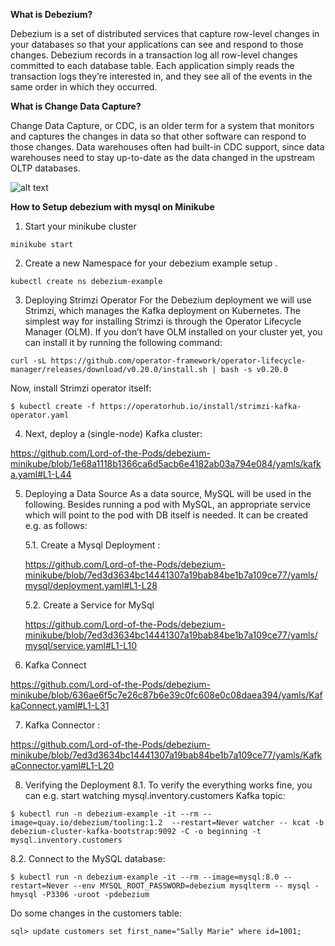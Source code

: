 **What is Debezium?**

Debezium is a set of distributed services that capture row-level changes in your databases so that your applications can see and respond to those changes. Debezium records in a transaction log all row-level changes committed to each database table. Each application simply reads the transaction logs they’re interested in, and they see all of the events in the same order in which they occurred.

**What is Change Data Capture?**

Change Data Capture, or CDC, is an older term for a system that monitors and captures the changes in data so that other software can respond to those changes. Data warehouses often had built-in CDC support, since data warehouses need to stay up-to-date as the data changed in the upstream OLTP databases.

![alt text]([https://github.com/Lord-of-the-Pods/debezium-minikube/blob/main/images/debezium-architecture.png](https://github.com/Lord-of-the-Pods/debezium-minikube/blob/fb52c1de8eac288c5cd51da56f0da0d1de3afc93/images/debezium-architecture.png)?raw=true)

**How to Setup debezium with mysql on Minikube**

1. Start your minikube cluster

```
minikube start
```

2. Create a new Namespace for your debezium example setup .

```
kubectl create ns debezium-example
```

3. Deploying Strimzi Operator
   For the Debezium deployment we will use Strimzi, which manages the Kafka deployment on Kubernetes.
   The simplest way for installing Strimzi is through the Operator Lifecycle Manager (OLM). 
   If you don’t have OLM installed on your cluster yet, you can install it by running the following command: 

```  
curl -sL https://github.com/operator-framework/operator-lifecycle-manager/releases/download/v0.20.0/install.sh | bash -s v0.20.0
```

   Now, install Strimzi operator itself:

```
$ kubectl create -f https://operatorhub.io/install/strimzi-kafka-operator.yaml
```

4. Next, deploy a (single-node) Kafka cluster:
  
https://github.com/Lord-of-the-Pods/debezium-minikube/blob/1e68a1118b1366ca6d5acb6e4182ab03a794e084/yamls/kafka.yaml#L1-L44

5. Deploying a Data Source
   As a data source, MySQL will be used in the following. Besides running a pod with MySQL, 
   an appropriate service which will point to the pod with DB itself is needed. It can be created e.g. as follows:

   5.1. Create a Mysql Deployment :
   
      https://github.com/Lord-of-the-Pods/debezium-minikube/blob/7ed3d3634bc14441307a19bab84be1b7a109ce77/yamls/mysql/deployment.yaml#L1-L28

   5.2. Create a Service for MySql

      https://github.com/Lord-of-the-Pods/debezium-minikube/blob/7ed3d3634bc14441307a19bab84be1b7a109ce77/yamls/mysql/service.yaml#L1-L10


6. Kafka Connect

https://github.com/Lord-of-the-Pods/debezium-minikube/blob/636ae6f5c7e26c87b6e39c0fc608e0c08daea394/yamls/KafkaConnect.yaml#L1-L31

7. Kafka Connector :

https://github.com/Lord-of-the-Pods/debezium-minikube/blob/7ed3d3634bc14441307a19bab84be1b7a109ce77/yamls/KafkaConnector.yaml#L1-L20

8. Verifying the Deployment
  8.1. To verify the everything works fine, you can e.g. start watching mysql.inventory.customers Kafka topic:

```
$ kubectl run -n debezium-example -it --rm --image=quay.io/debezium/tooling:1.2  --restart=Never watcher -- kcat -b debezium-cluster-kafka-bootstrap:9092 -C -o beginning -t mysql.inventory.customers
```

  8.2. Connect to the MySQL database:

```
$ kubectl run -n debezium-example -it --rm --image=mysql:8.0 --restart=Never --env MYSQL_ROOT_PASSWORD=debezium mysqlterm -- mysql -hmysql -P3306 -uroot -pdebezium
```

  Do some changes in the customers table:
```
sql> update customers set first_name="Sally Marie" where id=1001;
```
